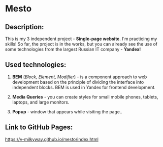 # **Mesto**    
    
## **Description:**    
    
 This is my 3 independent project - **Single-page website**. I'm practicing my skills! So far, the project is in the works, but you can already see the use of some technologies from the largest Russian IT company - **Yandex!**    
    
## **Used technologies:**    
    
 1. **BEM** (*Block, Element, Modifier*) - is a component approach to web development based on the principle of dividing the interface into independent blocks. BEM is used in Yandex for frontend development.    
    
 2. **Media Queries** - you can create styles  for small mobile phones, tablets, laptops, and large monitors. 

 3. **Popup** - window that appears while visiting the page.. 
 
 ## **Link to GitHub Pages:**    
    
  https://v-milkyway.github.io/mesto/index.html
